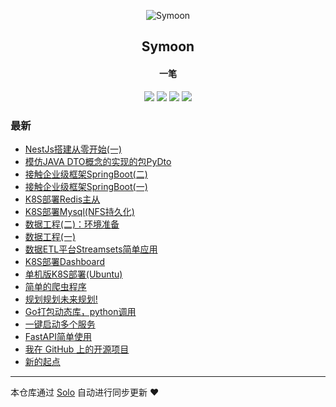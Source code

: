 <p align="center"><img alt="Symoon" src="https://img.hacpai.com/file/2019/11/狮子座-5ca818d6.png"></p><h2 align="center">
Symoon
</h2>

<h4 align="center">一笔</h4>
<p align="center"><a title="Symoon" target="_blank" href="https://github.com/Gaoshengyue/solo-blog"><img src="https://img.shields.io/github/last-commit/Gaoshengyue/solo-blog.svg?style=flat-square&color=FF9900"></a>
<a title="GitHub repo size in bytes" target="_blank" href="https://github.com/Gaoshengyue/solo-blog"><img src="https://img.shields.io/github/repo-size/Gaoshengyue/solo-blog.svg?style=flat-square"></a>
<a title="Solo Version" target="_blank" href="https://github.com/88250/solo/releases"><img src="https://img.shields.io/badge/solo-4.3.1-f1e05a.svg?style=flat-square&color=blueviolet"></a>
<a title="Hits" target="_blank" href="https://github.com/88250/hits"><img src="https://hits.b3log.org/Gaoshengyue/solo-blog.svg"></a></p>

### 最新

* [NestJs搭建从零开始(一)](https://www.simplerfroze.com/articles/2021/06/30/1625019654753.html)
* [模仿JAVA DTO概念的实现的包PyDto](https://www.simplerfroze.com/articles/2020/08/27/1598516800367.html)
* [接触企业级框架SpringBoot(二)](https://www.simplerfroze.com/articles/2020/05/11/1589185451031.html)
* [接触企业级框架SpringBoot(一)](https://www.simplerfroze.com/articles/2020/03/13/1584093157241.html)
* [K8S部署Redis主从](https://www.simplerfroze.com/articles/2020/01/19/1579418881265.html)
* [K8S部署Mysql(NFS持久化)](https://www.simplerfroze.com/articles/2020/01/19/1579415277373.html)
* [数据工程(二)：环境准备](https://www.simplerfroze.com/articles/2019/12/31/1577773248350.html)
* [数据工程(一)](https://www.simplerfroze.com/articles/2019/12/31/1577762460228.html)
* [数据ETL平台Streamsets简单应用](https://www.simplerfroze.com/articles/2019/12/20/1576837361453.html)
* [K8S部署Dashboard](https://www.simplerfroze.com/articles/2019/12/19/1576742289921.html)
* [单机版K8S部署(Ubuntu)](https://www.simplerfroze.com/articles/2019/12/18/1576660459097.html)
* [简单的爬虫程序](https://www.simplerfroze.com/articles/2019/12/02/1575281409132.html)
* [规划规划未来规划!](https://www.simplerfroze.com/articles/2019/11/29/1575019589725.html)
* [Go打包动态库，python调用](https://www.simplerfroze.com/articles/2019/11/27/1574846078998.html)
* [一键启动多个服务](https://www.simplerfroze.com/articles/2019/11/27/1574820026498.html)
* [FastAPI简单使用](https://www.simplerfroze.com/articles/2019/11/18/1574059884992.html)
* [我在 GitHub 上的开源项目](https://www.simplerfroze.com/my-github-repos)
* [新的起点](https://www.simplerfroze.com/articles/2019/11/15/1573810230805.html)



---

本仓库通过 [Solo](https://github.com/88250/solo) 自动进行同步更新 ❤️ 